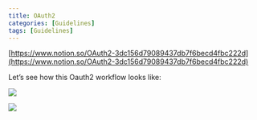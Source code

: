 ```yaml
---
title: OAuth2
categories: [Guidelines]
tags: [Guidelines]
---
```


[https://www.notion.so/OAuth2-3dc156d79089437db7f6becd4fbc222d](https://www.notion.so/OAuth2-3dc156d79089437db7f6becd4fbc222d)


Let’s see how this Oauth2 workflow looks like:


![](https://s3.us-west-2.amazonaws.com/secure.notion-static.com/3bce41e0-99e8-4ebd-9701-e2bc9cbb79a2/Untitled.png?X-Amz-Algorithm=AWS4-HMAC-SHA256&X-Amz-Content-Sha256=UNSIGNED-PAYLOAD&X-Amz-Credential=AKIAT73L2G45EIPT3X45%2F20221204%2Fus-west-2%2Fs3%2Faws4_request&X-Amz-Date=20221204T201821Z&X-Amz-Expires=3600&X-Amz-Signature=b45a816cf87ee3a9813b2cc1b7c466e19213832af518ff42b2c2202418edf380&X-Amz-SignedHeaders=host&x-id=GetObject)


![](https://s3.us-west-2.amazonaws.com/secure.notion-static.com/27d32b66-de43-41de-80f7-7edb81d1190f/Untitled.png?X-Amz-Algorithm=AWS4-HMAC-SHA256&X-Amz-Content-Sha256=UNSIGNED-PAYLOAD&X-Amz-Credential=AKIAT73L2G45EIPT3X45%2F20221204%2Fus-west-2%2Fs3%2Faws4_request&X-Amz-Date=20221204T201821Z&X-Amz-Expires=3600&X-Amz-Signature=d14f85a9998a8d9f9a1566de1438304db450b1151eeff4992c8313a55659b0c8&X-Amz-SignedHeaders=host&x-id=GetObject)

